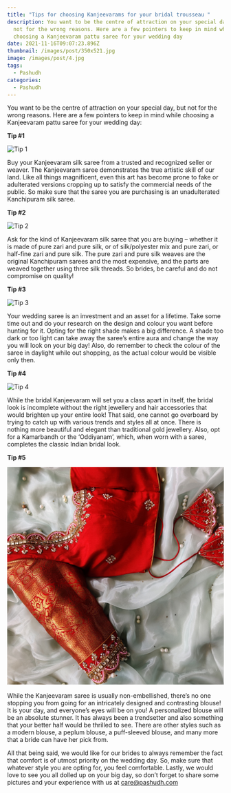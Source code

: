 ```yaml
---
title: "Tips for choosing Kanjeevarams for your bridal trousseau "
description: You want to be the centre of attraction on your special day, but
  not for the wrong reasons. Here are a few pointers to keep in mind while
  choosing a Kanjeevaram pattu saree for your wedding day
date: 2021-11-16T09:07:23.896Z
thumbnail: /images/post/350x521.jpg
image: /images/post/4.jpg
tags:
  - Pashudh
categories:
  - Pashudh
---
```

<!--StartFragment-->

You want to be the centre of attraction on your special day, but not for the wrong reasons. Here are a few pointers to keep in mind while choosing a Kanjeevaram pattu saree for your wedding day:

**Tip #1**

![Tip 1](/images/post/1.jpg "Tip 1")

Buy your Kanjeevaram silk saree from a trusted and recognized seller or weaver. The Kanjeevaram saree demonstrates the true artistic skill of our land. Like all things magnificent, even this art has become prone to fake or adulterated versions cropping up to satisfy the commercial needs of the public. So make sure that the saree you are purchasing is an unadulterated Kanchipuram silk saree.

**Tip #2**

![Tip 2](/images/post/2.jpg "Tip 2")

Ask for the kind of Kanjeevaram silk saree that you are buying – whether it is made of pure zari and pure silk, or of silk/polyester mix and pure zari, or half-fine zari and pure silk. The pure zari and pure silk weaves are the original Kanchipuram sarees and the most expensive, and the parts are weaved together using three silk threads. So brides, be careful and do not compromise on quality!

**Tip #3**

![Tip 3](/images/post/3.jpg "Tip 3")

Your wedding saree is an investment and an asset for a lifetime. Take some time out and do your research on the design and colour you want before hunting for it. Opting for the right shade makes a big difference. A shade too dark or too light can take away the saree’s entire aura and change the way you will look on your big day! Also, do remember to check the colour of the saree in daylight while out shopping, as the actual colour would be visible only then.

**Tip #4**

![Tip 4](/images/post/4.jpg "Tip 4")

While the bridal Kanjeevaram will set you a class apart in itself, the bridal look is incomplete without the right jewellery and hair accessories that would brighten up your entire look! That said, one cannot go overboard by trying to catch up with various trends and styles all at once. There is nothing more beautiful and elegant than traditional gold jewellery. Also, opt for a Kamarbandh or the ‘Oddiyanam’, which, when worn with a saree, completes the classic Indian bridal look.

**Tip #5**

![Tip 5](/public/images/post/5.jpg "Tip 5")

While the Kanjeevaram saree is usually non-embellished, there’s no one stopping you from going for an intricately designed and contrasting blouse! It is your day, and everyone’s eyes will be on you! A personalized blouse will be an absolute stunner. It has always been a trendsetter and also something that your better half would be thrilled to see. There are other styles such as a modern blouse, a peplum blouse, a puff-sleeved blouse, and many more that a bride can have her pick from.

All that being said, we would like for our brides to always remember the fact that comfort is of utmost priority on the wedding day. So, make sure that whatever style you are opting for, you feel comfortable. Lastly, we would love to see you all dolled up on your big day, so don’t forget to share some pictures and your experience with us at care@pashudh.com

<!--EndFragment-->